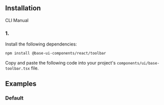 ## Installation

CLI
Manual

### 1.

Install the following dependencies:

```bash
npm install @base-ui-components/react/toolbar
```

Copy and paste the following code into your project's `components/ui/base-toolbar.tsx` file.

## Examples

### Default
